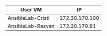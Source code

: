 | User VM              | IP             |
| ---------------------| ---------------|
| AnsibleLab-Cristi    | 172.30.170.100 |
| AnsibleLab-Razvan    | 172.30.170.91 |
